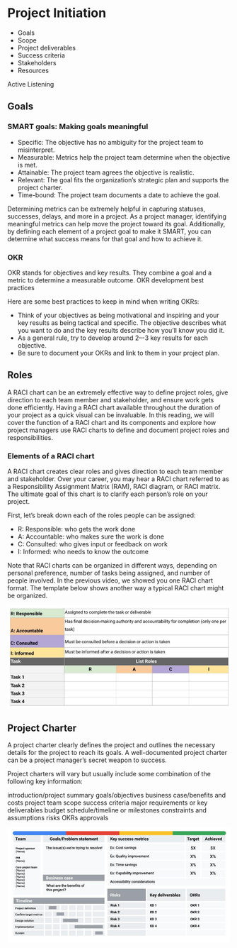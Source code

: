 # Project Initiation

* Goals
* Scope
* Project deliverables
* Success criteria
* Stakeholders
* Resources

Active Listening

## Goals

### SMART goals: Making goals meaningful

* Specific: The objective has no ambiguity for the project team to misinterpret. 
* Measurable: Metrics help the project team determine when the objective is met.
* Attainable: The project team agrees the objective is realistic.
* Relevant: The goal fits the organization’s strategic plan and supports the project charter.
* Time-bound: The project team documents a date to achieve the goal.

Determining metrics can be extremely helpful in capturing statuses, successes, delays, and more in a project. As a project manager, identifying meaningful metrics can help move the project toward its goal. Additionally, by defining each element of a project goal to make it SMART, you can determine what success means for that goal and how to achieve it. 

### OKR

OKR stands for objectives and key results. They combine a goal and a metric to determine a measurable outcome. 
OKR development best practices

Here are some best practices to keep in mind when writing OKRs:

* Think of your objectives as being motivational and inspiring and your key results as being tactical and specific. The objective describes what you want to do and the key results describe how you’ll know you did it. 
* As a general rule, try to develop around 2–-3  key results for each objective.
* Be sure to document your OKRs and link to them in your project plan.

## Roles

A RACI chart can be an extremely effective way to define project roles, give direction to each team member and stakeholder, and ensure work gets done efficiently. Having a RACI chart available throughout the duration of your project as a quick visual can be invaluable. In this reading, we will cover the function of a RACI chart and its components and explore how project managers use RACI charts to define and document project roles and responsibilities. 

### Elements of a RACI chart

A RACI chart creates clear roles and gives direction to each team member and stakeholder. Over your career, you may hear a RACI chart referred to as a Responsibility Assignment Matrix (RAM), RACI diagram, or RACI matrix. The ultimate goal of this chart is to clarify each person’s role on your project. 

First, let’s break down each of the roles people can be assigned:

* R: Responsible: who gets the work done
* A: Accountable: who makes sure the work is done
* C: Consulted: who gives input or feedback on work
* I: Informed: who needs to know the outcome

Note that RACI charts can be organized in different ways,  depending on personal preference, number of tasks being assigned, and number of people involved. In the previous video, we showed you one RACI chart format. The template below shows another way a typical RACI chart might be organized.

![RACI Matrix](img/RACE-Matrix.jpg)

## Project Charter

A project charter clearly defines the project and outlines the necessary details for the project to reach its goals. A well-documented project charter can be a project manager’s secret weapon to success.

Project charters will vary but usually include some combination of the following key information:

introduction/project summary
goals/objectives 
business case/benefits and costs
project team
scope
success criteria
major requirements or key deliverables
budget
schedule/timeline or milestones
constraints and assumptions
risks
OKRs
approvals

![Project Charter](img/PM-Charter.jpg)

